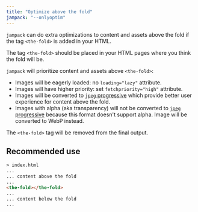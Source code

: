 ```yaml
---
title: "Optimize above the fold"
jampack: "--onlyoptim"
---
```


`jampack` can do extra optimizations to content and assets above the fold if the tag `<the-fold>` is added in your HTML.

The tag `<the-fold>` should be placed in your HTML pages where you think the fold will be.

`jampack` will prioritize content and assets above `<the-fold>`:

- Images will be eagerly loaded: no `loading="lazy"` attribute.
- Images will have higher priority: set `fetchpriority="high"` attribute.
- Images will be converted to [`jpeg` progressive](https://www.thewebmaster.com/progressive-jpegs/) which provide better user experience for content above the fold.
- Images with alpha (aka transparency) will not be converted to [`jpeg` progressive](https://www.thewebmaster.com/progressive-jpegs/) because this format doesn't support alpha. Image will be converted to WebP instead.

The `<the-fold>` tag will be removed from the final output.

## Recommended use

```html
> index.html 
... 
... content above the fold 
...
<the-fold></the-fold>
... 
... content below the fold 
...
```
